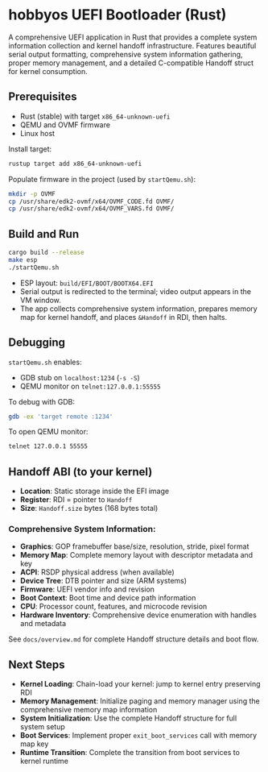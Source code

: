 # hobbyos UEFI Bootloader (Rust)

A comprehensive UEFI application in Rust that provides a complete system information collection and kernel handoff infrastructure. Features beautiful serial output formatting, comprehensive system information gathering, proper memory management, and a detailed C-compatible Handoff struct for kernel consumption.

## Prerequisites
- Rust (stable) with target `x86_64-unknown-uefi`
- QEMU and OVMF firmware
- Linux host

Install target:
```bash
rustup target add x86_64-unknown-uefi
```

Populate firmware in the project (used by `startQemu.sh`):
```bash
mkdir -p OVMF
cp /usr/share/edk2-ovmf/x64/OVMF_CODE.fd OVMF/
cp /usr/share/edk2-ovmf/x64/OVMF_VARS.fd OVMF/
```

## Build and Run
```bash
cargo build --release
make esp
./startQemu.sh
```
- ESP layout: `build/EFI/BOOT/BOOTX64.EFI`
- Serial output is redirected to the terminal; video output appears in the VM window.
- The app collects comprehensive system information, prepares memory map for kernel handoff, and places `&Handoff` in RDI, then halts.

## Debugging
`startQemu.sh` enables:
- GDB stub on `localhost:1234` (`-s -S`)
- QEMU monitor on `telnet:127.0.0.1:55555`

To debug with GDB:
```bash
gdb -ex 'target remote :1234'
```

To open QEMU monitor:
```bash
telnet 127.0.0.1 55555
```

## Handoff ABI (to your kernel)
- **Location**: Static storage inside the EFI image
- **Register**: RDI = pointer to `Handoff`
- **Size**: `Handoff.size` bytes (168 bytes total)

### Comprehensive System Information:
- **Graphics**: GOP framebuffer base/size, resolution, stride, pixel format
- **Memory Map**: Complete memory layout with descriptor metadata and key
- **ACPI**: RSDP physical address (when available)
- **Device Tree**: DTB pointer and size (ARM systems)
- **Firmware**: UEFI vendor info and revision
- **Boot Context**: Boot time and device path information
- **CPU**: Processor count, features, and microcode revision
- **Hardware Inventory**: Comprehensive device enumeration with handles and metadata

See `docs/overview.md` for complete Handoff structure details and boot flow.

## Next Steps
- **Kernel Loading**: Chain-load your kernel: jump to kernel entry preserving RDI
- **Memory Management**: Initialize paging and memory manager using the comprehensive memory map information
- **System Initialization**: Use the complete Handoff structure for full system setup
- **Boot Services**: Implement proper `exit_boot_services` call with memory map key
- **Runtime Transition**: Complete the transition from boot services to kernel runtime
